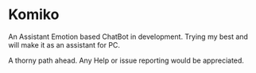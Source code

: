 # Komiko
An Assistant Emotion based ChatBot in development. Trying my best and will make it as an assistant for PC.

A thorny path ahead. Any Help or issue reporting would be appreciated.
